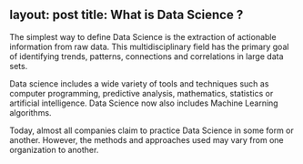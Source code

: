 layout: post
title: What is Data Science ?
---

The simplest way to define Data Science is the extraction of actionable information from raw data. This multidisciplinary field has the primary goal of identifying trends, patterns, connections and correlations in large data sets.

Data science includes a wide variety of tools and techniques such as computer programming, predictive analysis, mathematics, statistics or artificial intelligence. Data Science now also includes Machine Learning algorithms.

Today, almost all companies claim to practice Data Science in some form or another. However, the methods and approaches used may vary from one organization to another.